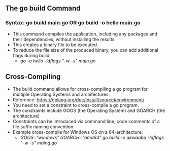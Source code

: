 ## The go build Command
### Syntax: go build main.go OR go build -o hello main.go
- This command compiles the application, including any packages and their dependencies, without installing the results.
- This creates a binary file to be executed.
- To reduce the file size of the produced binary, you can add additional flags during build
  - *go -o hello -ldflags "-w -s" main.go*

## Cross-Compiling
- The build command allows for cross-compiling a go program for multiple Operating Systems and architectures.
- Reference: https://golang.org/doc/install/source#environment/
- You need to set a constraint to cross-compile a go program.
- The constraints include GOOS (the Operating System) and GOARCH (the architecture)
- Constraints can be introduced via command line, code comments of a file suffix naming convention
- Example cross-compile for Windows OS on a 64-architecture:
  - *GOOS="windows" GOARCH="amd64" go build -o akwaaba -ldflags "-w -s" maing.go*